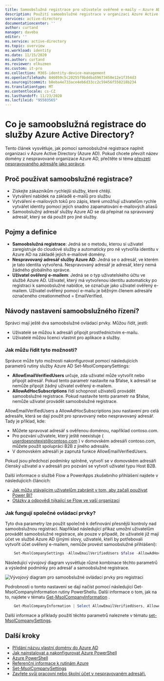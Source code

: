 ```yaml
---
title: Samoobslužná registrace pro uživatele ověřené e-maily – Azure AD | Microsoft Docs
description: Použití samoobslužné registrace v organizaci Azure Active Directory (Azure AD)
services: active-directory
documentationcenter: ''
author: curtand
manager: daveba
editor: ''
ms.service: active-directory
ms.topic: overview
ms.workload: identity
ms.date: 11/15/2020
ms.author: curtand
ms.reviewer: elkuzmen
ms.custom: it-pro
ms.collection: M365-identity-device-management
ms.openlocfilehash: 846059c5c20255f9bddba59673458e12e1f354d3
ms.sourcegitcommit: b8eba4e733ace4eb6d33cc2c59456f550218b234
ms.translationtype: MT
ms.contentlocale: cs-CZ
ms.lasthandoff: 11/23/2020
ms.locfileid: "95503565"
---
```

# <a name="what-is-self-service-sign-up-for-azure-active-directory"></a>Co je samoobslužná registrace do služby Azure Active Directory?

Tento článek vysvětluje, jak pomocí samoobslužné registrace naplnit organizaci v Azure Active Directory (Azure AD). Pokud chcete převzít název domény z nespravované organizace Azure AD, přečtěte si téma [převzetí nespravovaného adresáře jako správce](domains-admin-takeover.md).

## <a name="why-use-self-service-sign-up"></a>Proč používat samoobslužné registrace?

* Získejte zákazníkům rychlejší služby, které chtějí.
* Vytváření nabídek na základě e-mailů pro službu
* Vytváření e-mailových toků pro zápis, které umožňují uživatelům rychle vytvářet identity pomocí jejich snadno zapamatování e-mailových aliasů
* Samoobslužný adresář služby Azure AD se dá přepínat na spravovaný adresář, který se dá použít pro jiné služby.

## <a name="terms-and-definitions"></a>Pojmy a definice

* **Samoobslužná registrace**: Jedná se o metodu, kterou si uživatel zaregistruje do cloudové služby a automaticky pro ně vytvořila identitu v Azure AD na základě jejich e-mailové domény.
* **Nespravovaný adresář služby Azure AD**: Jedná se o adresář, ve kterém je tato identita vytvořená. Nespravovaný adresář je adresář, který nemá žádného globálního správce.
* **Uživatel ověřený e-mailem**: Jedná se o typ uživatelského účtu ve službě Azure AD. Uživatel, který má vytvořenou identitu automaticky po registraci k samoobslužné nabídce, se označuje jako uživatel ověřený e-mailem. Uživatel ověřený pomocí e-mailu je běžným členem adresáře označeného creationmethod = EmailVerified.

## <a name="how-do-i-control-self-service-settings"></a>Návody nastavení samoobslužného řízení?

Správci mají ještě dva samoobslužné ovládací prvky. Můžou řídit, jestli:

* Uživatelé se můžou k adresáři připojit prostřednictvím e-mailu.
* Uživatelé můžou licenci vlastnit pro aplikace a služby.

### <a name="how-can-i-control-these-capabilities"></a>Jak můžu řídit tyto možnosti?

Správce může tyto možnosti nakonfigurovat pomocí následujících parametrů rutiny služby Azure AD Set-MsolCompanySettings:

* **AllowEmailVerifiedUsers** určuje, zda uživatel může vytvořit nebo připojit adresář. Pokud tento parametr nastavíte na $false, k adresáři se nemůže připojit žádný uživatel ověřený e-mailem.
* **AllowAdHocSubscriptions** řídí schopnost uživatelů provádět samoobslužné registrace. Pokud nastavíte tento parametr na $false, nemůže uživatel provádět samoobslužné registrace.
  
AllowEmailVerifiedUsers a AllowAdHocSubscriptions jsou nastavení pro celá adresáře, která se dají použít pro spravovaný nebo nespravovaný adresář. Tady je příklad, kde:

* Můžete spravovat adresář s ověřenou doménou, například contoso.com.
* Pro pozvání uživatele, který ještě neexistuje ( userdoesnotexist@contoso.com ) v domovském adresáři contoso.com, můžete použít spolupráci B2B z jiného adresáře.
* V domovském adresáři je zapnutá funkce AllowEmailVerifiedUsers.

Pokud jsou předchozí podmínky splněné, vytvoří se v domovském adresáři členský uživatel a v adresáři pro pozvání se vytvoří uživatel typu Host B2B.

Další informace o službě Flow a PowerApps zkušebního přihlášení najdete v následujících článcích:

* [Jak můžu stávajícím uživatelům zabránit v tom, aby začali používat Power BI?](https://support.office.com/article/Power-BI-in-your-Organization-d7941332-8aec-4e5e-87e8-92073ce73dc5#bkmk_preventjoining)
* [Otázky a odpovědi týkající se Flow ve vaší organizaci](/flow/organization-q-and-a)

### <a name="how-do-the-controls-work-together"></a>Jak fungují společné ovládací prvky?
Tyto dva parametry lze použít společně k definování přesnější kontroly nad samoobslužnou registrací. Například následující příkaz umožní uživatelům provádět samoobslužné registrace, ale pouze v případě, že uživatelé již mají účet ve službě Azure AD (jinými slovy, uživatelé, kteří by potřebovali vytvořit účet ověřený e-mailem, nemůže provést samoobslužné přihlášení):

```powershell
    Set-MsolCompanySettings -AllowEmailVerifiedUsers $false -AllowAdHocSubscriptions $true
```

Následující vývojový diagram vysvětluje různé kombinace těchto parametrů a výsledné podmínky pro adresář a samoobslužné registrace.

![Vývojový diagram pro samoobslužné ovládací prvky pro registraci](./media/directory-self-service-signup/SelfServiceSignUpControls.png)

Podrobnosti o tomto nastavení se dají načíst pomocí následující Get-MsolCompanyInformation rutiny PowerShellu. Další informace o tom, jak na to, najdete v tématu [Get-MsolCompanyInformation](/powershell/module/msonline/get-msolcompanyinformation?view=azureadps-1.0) .

```powershell
    Get-MsolCompanyInformation | Select AllowEmailVerifiedUsers, AllowAdHocSubscriptions
```

Další informace a příklady použití těchto parametrů naleznete v tématu [set-MsolCompanySettings](/powershell/module/msonline/set-msolcompanysettings?view=azureadps-1.0).

## <a name="next-steps"></a>Další kroky

* [Přidání názvu vlastní domény do Azure AD](../fundamentals/add-custom-domain.md)
* [Jak nainstalovat a nakonfigurovat Azure PowerShell](/powershell/azure/)
* [Azure PowerShell](/powershell/azure/)
* [Referenční informace k rutinám Azure](/powershell/azure/get-started-azureps)
* [Set-MsolCompanySettings](/powershell/module/msonline/set-msolcompanysettings?view=azureadps-1.0)
* [Zavřete svůj pracovní nebo školní účet v nespravovaném adresáři.](users-close-account.md)
